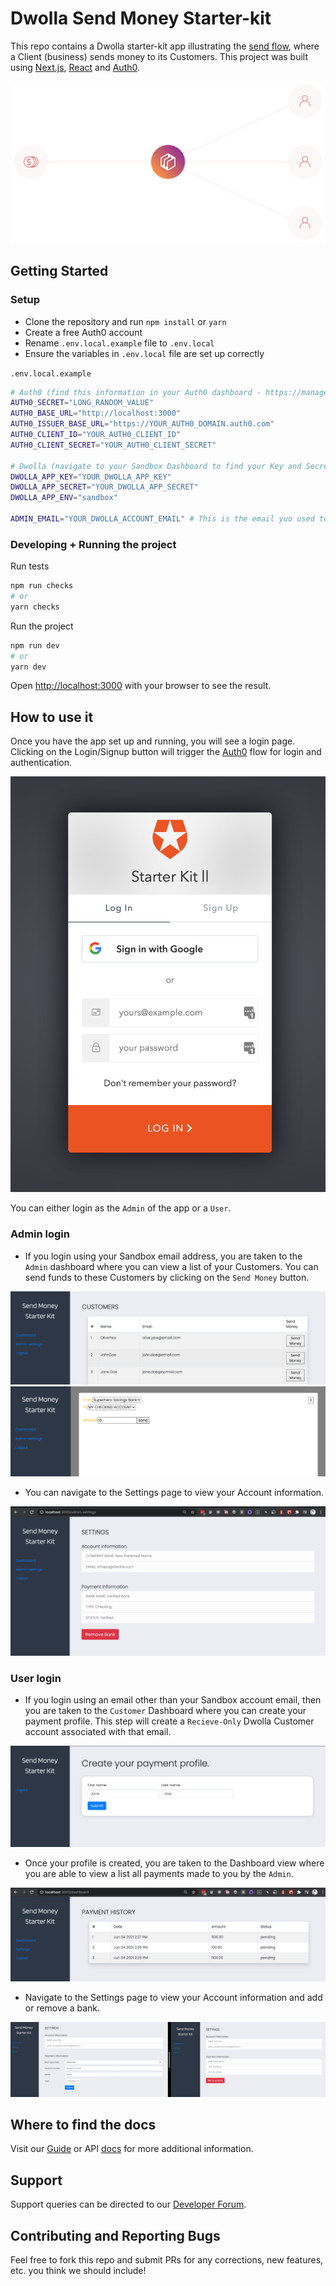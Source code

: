 # Dwolla Send Money Starter-kit

This repo contains a Dwolla starter-kit app illustrating the [send flow](https://developers.dwolla.com/guides/send-money#send-money-to-your-users), where a Client (business) sends money to its Customers. This project was built using [Next.js](https://nextjs.org/), [React](https://reactjs.org/) and [Auth0](https://auth0.com/).

![send-flow](/app/images/funds_flow_send.gif)

## Getting Started

### Setup

- Clone the repository and run `npm install` or `yarn`
- Create a free Auth0 account
- Rename `.env.local.example` file to `.env.local`
- Ensure the variables in `.env.local` file are set up correctly

`.env.local.example`

```bash
# Auth0 (find this information in your Auth0 dashboard - https://manage.auth0.com/dashboard)
AUTH0_SECRET="LONG_RANDOM_VALUE"
AUTH0_BASE_URL="http://localhost:3000"
AUTH0_ISSUER_BASE_URL="https://YOUR_AUTH0_DOMAIN.auth0.com"
AUTH0_CLIENT_ID="YOUR_AUTH0_CLIENT_ID"
AUTH0_CLIENT_SECRET="YOUR_AUTH0_CLIENT_SECRET"

# Dwolla (navigate to your Sandbox Dashboard to find your Key and Secret - https://accounts-sandbox.dwolla.com)
DWOLLA_APP_KEY="YOUR_DWOLLA_APP_KEY"
DWOLLA_APP_SECRET="YOUR_DWOLLA_APP_SECRET"
DWOLLA_APP_ENV="sandbox"

ADMIN_EMAIL="YOUR_DWOLLA_ACCOUNT_EMAIL" # This is the email yuo used to sign up for a Sandbox account.
```

### Developing + Running the project

Run tests

```bash
npm run checks
# or
yarn checks
```

Run the project

```bash
npm run dev
# or
yarn dev
```

Open [http://localhost:3000](http://localhost:3000) with your browser to see the result.

## How to use it

Once you have the app set up and running, you will see a login page. Clicking on the Login/Signup button will trigger the [Auth0](https://auth0.com/) flow for login and authentication.

![auth0-login-scree](/app/images/auth0-login.png)

You can either login as the `Admin` of the app or a `User`.

### Admin login

- If you login using your Sandbox email address, you are taken to the `Admin` dashboard where you can view a list of your Customers. You can send funds to these Customers by clicking on the `Send Money` button.

![admin-dashboard](/app/images/admin-view.png)
![admin-send-money-modal](/app/images/send-money-modal.png)

- You can navigate to the Settings page to view your Account information.

![admin-settings](/app/images/account-information.png)

### User login

- If you login using an email other than your Sandbox account email, then you are taken to the `Customer` Dashboard where you can create your payment profile. This step will create a `Recieve-Only` Dwolla Customer account associated with that email.

![create-payment-profile](/app/images/create-payment-profile.png)

- Once your profile is created, you are taken to the Dashboard view where you are able to view a list all payments made to you by the `Admin`.

![user-dashboard](/app/images/user-dashboard.png)

- Navigate to the Settings page to view your Account information and add or remove a bank.

![add-remove-bank](/app/images/add-remove-bank.png)

## Where to find the docs

Visit our [Guide](https://developers.dwolla.com/guides) or API [docs](https://docs.dwolla.com/) for more additional information.

## Support

Support queries can be directed to our [Developer Forum](https://discuss.dwolla.com/).

## Contributing and Reporting Bugs

Feel free to fork this repo and submit PRs for any corrections, new features, etc. you think we should include!
